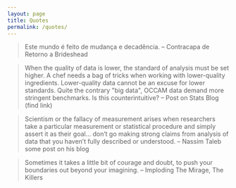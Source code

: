 ```yaml
---
layout: page
title: Quotes
permalink: /quotes/
---
```


> Este mundo é feito de mudança e decadência.         &ndash; Contracapa de Retorno a Brideshead

> When the quality of data is lower, the standard of analysis must be set higher. A chef needs a bag of tricks when working with lower-quality ingredients. Lower-quality data cannot be an excuse for lower standards. Quite the contrary "big data", OCCAM data demand more stringent benchmarks. Is this counterintuitive?         &ndash; Post on Stats Blog (find link)

> Scientism or the fallacy of measurement arises when researchers take a particular measurement or statistical procedure and simply assert it as their goal... don’t go making strong claims from analysis of data that you haven’t fully described or understood.          &ndash; Nassim Taleb some post on his blog

> Sometimes it takes a little bit of courage and doubt, to push your boundaries out beyond your imagining.         &ndash; Imploding The Mirage, The Killers
